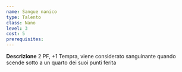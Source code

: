 ```yaml
---
name: Sangue nanico
type: Talento
class: Nano
level: 3
cost: 5
prerequisites: 
---
```


**Descrizione**
2 PF, +1 Tempra, viene considerato sanguinante quando scende sotto a un quarto
dei suoi punti ferita